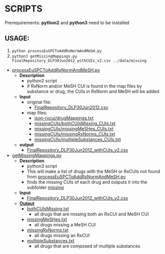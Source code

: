 SCRIPTS
=======

Prerequirements: **python2** and **python3** need to be installed

## USAGE:

1. `python processEuSPCToAddRxNormAndMeSH.py`
2. `python3 getMissingMappings.py FinalRepository_DLP30Jun2012_withCUIs_v2.csv ../data/missing`


- [processEuSPCToAddRxNormAndMeSH.py](https://github.com/OHDSI/KnowledgeBase/blob/master/EuSPC/processEuSPCToAddRxNormAndMeSH.py)
	- **Description**
		- python2 script
		- if RxNorm and/or MeSH CUI is found in the map files by substance or drug, the CUIs in RxNorm and MeSH will be added 
	- **Input**
		- original file:
			- [FinalRepository_DLP30Jun2012.csv](https://github.com/OHDSI/KnowledgeBase/blob/master/EuSPC/FinalRepository_DLP30Jun2012.csv)
		- map files:
			- [json-rxcui/drugMappings.txt](https://github.com/OHDSI/KnowledgeBase/blob/master/EuSPC/json-rxcui/drugMappings.txt)
			- [missingCUIs/bothCUIsMissing_CUIs.txt](https://github.com/OHDSI/KnowledgeBase/blob/master/EuSPC/missingCUIs/bothCUIsMissing_CUIs.txt)
			- [missingCUIs/missingMeSHes_CUIs.txt](https://github.com/OHDSI/KnowledgeBase/blob/master/EuSPC/missingCUIs/missingMeSHes_CUIs.txt)
			- [missingCUIs/missingRxNorms_CUIs.txt](https://github.com/OHDSI/KnowledgeBase/blob/master/EuSPC/missingCUIs/missingRxNorms_CUIs.txt)
			- [missingCUIs/multipleSubstances_CUIs.txt](https://github.com/OHDSI/KnowledgeBase/blob/master/EuSPC/missingCUIs/multipleSubstances_CUIs.txt)
	- **output**
		- [FinalRepository_DLP30Jun2012_withCUIs_v2.csv](https://github.com/OHDSI/KnowledgeBase/blob/master/EuSPC/data/FinalRepository_DLP30Jun2012_withCUIs_v2.csv)
- [getMissingMappings.py](https://github.com/OHDSI/KnowledgeBase/blob/master/EuSPC/scripts/getMissingMappings.py)
	- **Description**
		- python3 script
		- This will make a list of drugs with the MeSH or RxCUIs not found from [processEuSPCToAddRxNormAndMeSH.py](https://github.com/OHDSI/KnowledgeBase/blob/master/EuSPC/data/processEuSPCToAddRxNormAndMeSH.py)
		- finds the missing CUIs of each drug and outputs it into the subfolder [missing](https://github.com/OHDSI/KnowledgeBase/tree/master/EuSPC/data/missing)
	- **Input**
		- [FinalRepository_DLP30Jun2012_withCUIs_v2.csv](https://github.com/OHDSI/KnowledgeBase/blob/master/EuSPC/data/FinalRepository_DLP30Jun2012_withCUIs_v2.csv)
	- **[Output](https://github.com/OHDSI/KnowledgeBase/tree/master/EuSPC/data/missing)**
		- [bothCUIsMissing.txt](https://github.com/OHDSI/KnowledgeBase/blob/master/EuSPC/data/missing/bothCUIsMissing.txt)
			- all drugs that are missing both an RxCUI and MeSH CUI
		- [missingMeSHes.txt](https://github.com/OHDSI/KnowledgeBase/blob/master/EuSPC/data/missing/missingMeSHes.txt)
			- all drugs missing a MeSH CUI
		- [missingRxNorms.txt](https://github.com/OHDSI/KnowledgeBase/blob/master/EuSPC/data/missing/missingRxNorms.txt)
			- all drugs missing an RxCUI
		- [multipleSubstances.txt](https://github.com/OHDSI/KnowledgeBase/blob/master/EuSPC/data/missing2/multipleSubstances.txt)
			- all drugs that are composed of multiple substances
